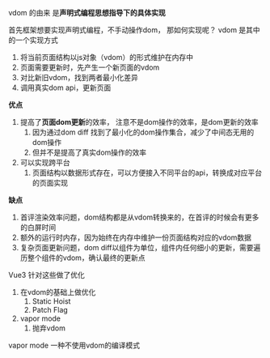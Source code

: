 
vdom 的由来
是**声明式编程思想指导下的具体实现**

首先框架想要实现声明式编程，不手动操作dom， 
那如何实现呢？ 
vdom 是其中的一个实现方式

1. 将当前页面结构以js对象（vdom）的形式维护在内存中
2. 页面需要更新时，先产生一个新页面的vdom
3. 对比新旧vdom，找到两者最小化差异
4. 调用真实dom api，更新页面


**优点**
1. 提高了**页面dom更新**的效率， 注意不是dom操作的效率，是dom更新的效率
	1. 因为通过dom diff 找到了最小化的dom操作集合，减少了中间态无用的dom操作
	2. 但并不是提高了真实dom操作的效率
2. 可以实现跨平台
	1. 页面结构以数据形式存在，可以方便接入不同平台的api，转换成对应平台的页面实现

**缺点**
1. 首评渲染效率问题，dom结构都是从vdom转换来的，在首评的时候会有更多的白屏时间
2. 额外的运行时内存，因为始终在内存中维护一份页面结构对应的vdom数据
3. 复杂页面更新问题，dom diff以组件为单位，组件内任何细小的更新，需要遍历整个组件的vdom，确认最终的更新点



Vue3 针对这些做了优化

1. 在vdom的基础上做优化 
	1. Static Hoist
	2. Patch Flag
2. vapor mode
	1. 抛弃vdom



vapor mode
一种不使用vdom的编译模式







